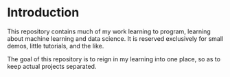 # Introduction

This repository contains much of my work learning to program, learning about
machine learning and data science. It is reserved exclusively for small demos, 
little tutorials, and the like.

The goal of this repository is to reign in my learning into one place, so as to
keep actual projects separated.
